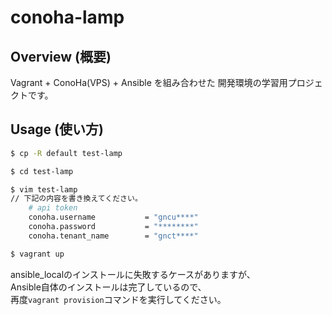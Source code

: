# conoha-lamp

## Overview (概要)

Vagrant + ConoHa(VPS) + Ansible を組み合わせた
開発環境の学習用プロジェクトです。

## Usage (使い方)

```Bash
$ cp -R default test-lamp

$ cd test-lamp

$ vim test-lamp
// 下記の内容を書き換えてください。
    # api token
    conoha.username           = "gncu****"
    conoha.password           = "********"
    conoha.tenant_name        = "gnct****"

$ vagrant up
```

ansible_localのインストールに失敗するケースがありますが、  
Ansible自体のインストールは完了しているので、  
再度`vagrant provision`コマンドを実行してください。

